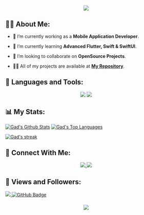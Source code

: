 <h1 align="center">
    <img src="https://readme-typing-svg.herokuapp.com/?font=Righteous&size=35&center=true&vCenter=true&width=500&height=70&duration=4000&lines=Hi+There!+👋;+I'm+Gad!+😎;" />
</h1>

## 🙋‍♂️ About Me:

- 🔭 I’m currently working as a **Mobile Application Developer**.

- 🌱 I’m currently learning **Advanced Flutter, Swift & SwiftUI**.

- 👯 I’m looking to collaborate on **OpenSource Projects**.

- 👨‍💻 All of my projects are available at **[My Repository](https://github.com/ahmadgaad?tab=repositories)**.

## 🚀 Languages and Tools:
<div align="center">
    <img src="https://skillicons.dev/icons?i=java,flutter,dart,firebase,swift,c,graphql" />
    <img src="https://skillicons.dev/icons?i=github,androidstudio,vscode,figma,postman" /><br>
</div>

## 📊 My Stats:

<a href="https://github.com/ahmadgaad/github-readme-stats"><img alt="Gad's Github Stats" src="https://github-readme-stats.vercel.app/api?username=ahmadgaad&show_icons=true&count_private=true&theme=react&hide_border=true&bg_color=0D1117" /></a>
<a href="https://github.com/ahmadgaad/github-readme-stats"><img alt="Gad's Top Languages" src="https://github-readme-stats.vercel.app/api/top-langs/?username=Shalaby-VBS&langs_count=8&count_private=true&layout=compact&theme=react&hide_border=true&bg_color=0D1117" /></a>
<p align="start">
    <a href="https://github.com/ahmadgaad/github-readme-streak-stats">
        <img title="🔥 Get streak stats for your profile at git.io/streak-stats" alt="Gad's streak" src="https://github-readme-streak-stats.herokuapp.com/?user=ahmadgaad&theme=black-ice&hide_border=true&stroke=0000&background=060A0CD0"/>
    </a>
</p>

## 🤝 Connect With Me:

<div align="center"> 
  <a href="mailto:agad92998@gmail.com">
    <img src="https://img.shields.io/badge/Gmail-333333?style=for-the-badge&logo=gmail&logoColor=red" />
  </a>
  <a href="https://www.linkedin.com/in/ahmed-gad-435635197?utm_source=share&utm_campaign=share_via&utm_content=profile&utm_medium=ios_app" target="_blank">
    <img src="https://img.shields.io/badge/LinkedIn-0077B5?style=for-the-badge&logo=linkedin&logoColor=white" target="_blank" />
  </a>
</div>

## 💜 Views and Followers:
<a href="https://github.com/ahmadgaad/github-profile-views-counter">
    <img src="https://komarev.com/ghpvc/?username=ahmadgaad">
</a>
<a href="https://github.com/ahmadgaad?tab=followers"><img src="https://img.shields.io/github/followers/Shalaby-VBS?label=Followers&style=social" alt="GitHub Badge"></a>
<h3 align="center">
    <img src="https://readme-typing-svg.herokuapp.com/?font=Righteous&size=25&center=true&vCenter=true&width=500&height=70&duration=4000&lines=Thanks+for+visiting!+❤️;+Shoot+me+a+message+on+Linkedin!;I'm+always+down+to+collab">
</h3>

<br/>
